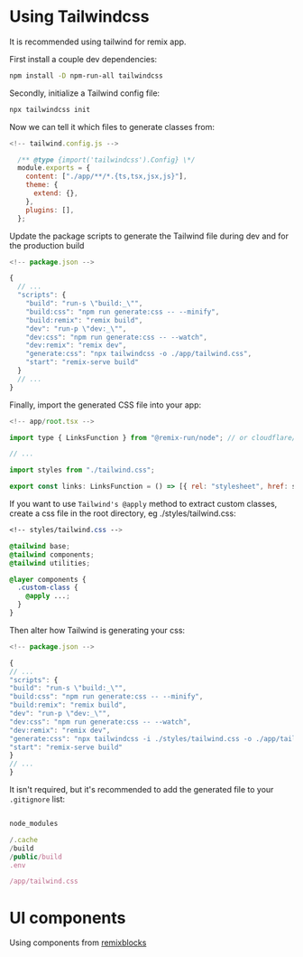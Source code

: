 # Using Tailwindcss

It is recommended using tailwind for remix app.

First install a couple dev dependencies:

```bash
npm install -D npm-run-all tailwindcss
```

Secondly, initialize a Tailwind config file:

```bash
npx tailwindcss init
```

Now we can tell it which files to generate classes from:

```js
<!-- tailwind.config.js -->

  /** @type {import('tailwindcss').Config} \*/
  module.exports = {
    content: ["./app/**/*.{ts,tsx,jsx,js}"],
    theme: {
      extend: {},
    },
    plugins: [],
  };

```

Update the package scripts to generate the Tailwind file during dev and for the production build

```js
<!-- package.json -->

{
  // ...
  "scripts": {
    "build": "run-s \"build:_\"",
    "build:css": "npm run generate:css -- --minify",
    "build:remix": "remix build",
    "dev": "run-p \"dev:_\"",
    "dev:css": "npm run generate:css -- --watch",
    "dev:remix": "remix dev",
    "generate:css": "npx tailwindcss -o ./app/tailwind.css",
    "start": "remix-serve build"
  }
  // ...
}
```

Finally, import the generated CSS file into your app:

```js
<!-- app/root.tsx -->

import type { LinksFunction } from "@remix-run/node"; // or cloudflare/deno

// ...

import styles from "./tailwind.css";

export const links: LinksFunction = () => [{ rel: "stylesheet", href: styles }];
```

If you want to use `Tailwind's @apply` method to extract custom classes, create a css file in the root directory, eg ./styles/tailwind.css:

```css
<!-- styles/tailwind.css -->

@tailwind base;
@tailwind components;
@tailwind utilities;

@layer components {
  .custom-class {
    @apply ...;
  }
}
```

Then alter how Tailwind is generating your css:

```js
<!-- package.json -->

{
// ...
"scripts": {
"build": "run-s \"build:_\"",
"build:css": "npm run generate:css -- --minify",
"build:remix": "remix build",
"dev": "run-p \"dev:_\"",
"dev:css": "npm run generate:css -- --watch",
"dev:remix": "remix dev",
"generate:css": "npx tailwindcss -i ./styles/tailwind.css -o ./app/tailwind.css",
"start": "remix-serve build"
}
// ...
}
```

It isn't required, but it's recommended to add the generated file to your `.gitignore` list:

```js

node_modules

/.cache
/build
/public/build
.env

/app/tailwind.css
```

# UI components

Using components from [remixblocks](https://remixblocks.com/)
